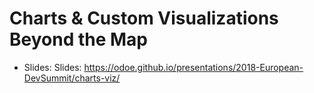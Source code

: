 # Charts & Custom Visualizations Beyond the Map

- Slides: Slides: https://odoe.github.io/presentations/2018-European-DevSummit/charts-viz/
